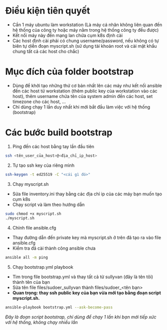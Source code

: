 # Điều kiện tiên quyết
- Cần 1 máy ubuntu làm workstation (Là máy cá nhân không liên quan đến hệ thống của công ty hoặc máy nằm trong hệ thống công ty đều được)
- Kết nối máy này đến mạng lan chứa cụm k8s định cài
- Các host định cài phải có chung username/password, nếu không có tự biên tự diễn đoạn myscript.sh (sử dụng tài khoản root và cài mật khẩu chung tất cả các host cho chắc)
# Mục đích của folder bootstrap
- Dùng để khởi tạo những thứ cơ bản nhất lên các máy như kết nối ansible đến các host từ workstation (thêm public key của workstation vào các host), thêm username chứa tên của system admin đến các host, set timezone cho các host, ...
- Chỉ dùng chạy 1 lần duy nhất khi mới bắt đầu làm việc với hệ thống (bootstrap)
# Các bước build bootstrap
1. Ping đến các host bằng tay lần đầu tiên
```bash
ssh <tên_user_của_host>@<địa_chỉ_ip_host>
```
2. Tự tạo ssh key của riêng mình
```bash
ssh-keygen -t ed25519 -C "<cái gì đó>"
```
3. Chạy myscript.sh
- Sửa file inventory.ini thay bằng các địa chỉ ip của các máy bạn muốn tạo cụm k8s
- Chạy script và làm theo hướng dẫn
```bash
sudo chmod +x myscript.sh
./myscript.sh
```
4. Chỉnh file ansible.cfg
- Thay đường dẫn đến private key mà myscript.sh ở trên đã tạo ra vào file ansible.cfg
- Kiểm tra đã cài thành công ansible chưa
```bash
ansible all -m ping
```
5. Chạy bootstrap.yml playbook
- Tìm trong file bootstrap.yml và thay tất cả từ sullyvan (đây là tên tôi) thành tên của bạn
- Sửa tên file files/sudoer_sullyvan thành files/sudoer_<tên bạn>
- **Quan trọng: thay ssh public key của bạn vừa mới tạo bằng đoạn script myscript.sh.**
```bash
ansible-playbook bootstrap.yml --ask-become-pass
```
*Đây là đoạn script bootstrap, chỉ dùng để chạy 1 lần khi bạn mới tiếp xức với hệ thống, không chạy nhiều lần*
